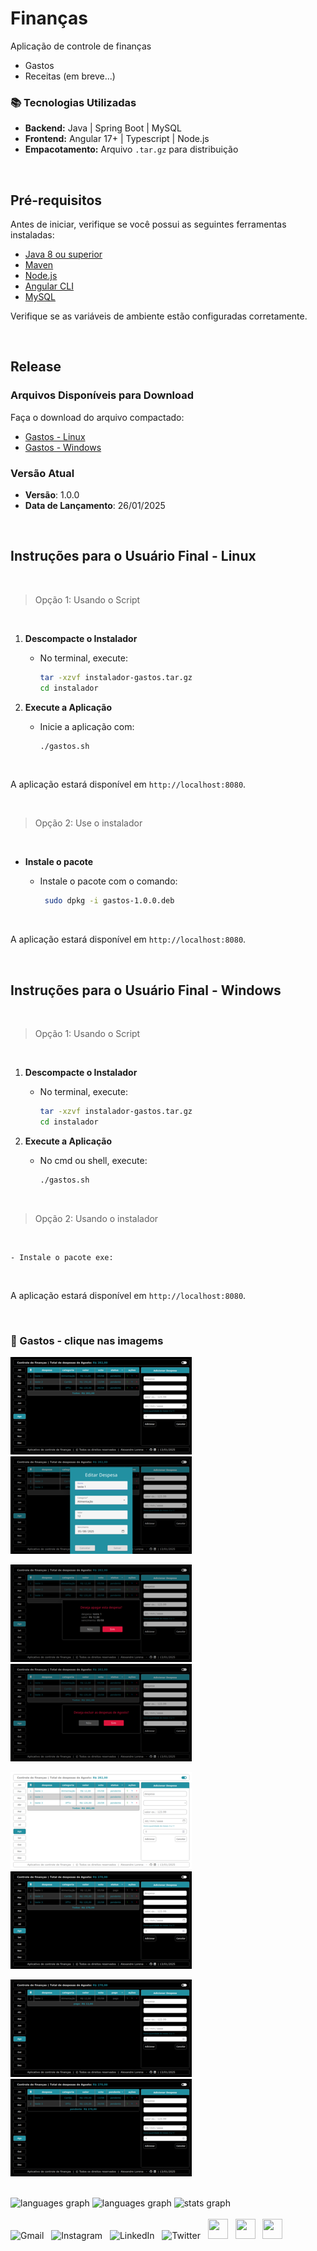 # Finanças

Aplicação de controle de finanças

- Gastos
- Receitas (em breve...)

### 📚 Tecnologias Utilizadas

- **Backend:** Java | Spring Boot | MySQL
- **Frontend:** Angular 17+ | Typescript | Node.js
- **Empacotamento:** Arquivo `.tar.gz` para distribuição

&nbsp;&nbsp;

## Pré-requisitos

Antes de iniciar, verifique se você possui as seguintes ferramentas instaladas:

- [Java 8 ou superior](https://www.java.com/pt-BR/download/)
- [Maven](https://maven.apache.org/)
- [Node.js](https://nodejs.org/)
- [Angular CLI](https://angular.io/cli)
- [MySQL](https://dev.mysql.com/downloads/)

Verifique se as variáveis de ambiente estão configuradas corretamente.

&nbsp;

## Release

### Arquivos Disponíveis para Download

Faça o download do arquivo compactado:

- [Gastos - Linux](https://drive.google.com/file/d/11VVZCACWcZuyfMNqDkQTjDc2zF_xOEml/view?usp=drive_link)
- [Gastos - Windows](https://drive.google.com/file/d/1KXCwM17vp2Av7VS9aZyYRG7-CqYxwd9C/view?usp=drive_link)

### Versão Atual

- **Versão**: 1.0.0
- **Data de Lançamento**: 26/01/2025

&nbsp;

## Instruções para o Usuário Final - Linux

&nbsp;

> Opção 1: Usando o Script

&nbsp;

1.  **Descompacte o Instalador**

    - No terminal, execute:

      ```bash
      tar -xzvf instalador-gastos.tar.gz
      cd instalador
      ```

2.  **Execute a Aplicação**

    - Inicie a aplicação com:

      ```bash
      ./gastos.sh
      ```

&nbsp;

A aplicação estará disponível em `http://localhost:8080`.

&nbsp;

> Opção 2: Use o instalador

&nbsp;

- **Instale o pacote**

  - Instale o pacote com o comando:

    ```bash
     sudo dpkg -i gastos-1.0.0.deb
    ```

&nbsp;

A aplicação estará disponível em `http://localhost:8080`.

&nbsp;&nbsp;

## Instruções para o Usuário Final - Windows

&nbsp;

> Opção 1: Usando o Script

&nbsp;

1.  **Descompacte o Instalador**

    - No terminal, execute:

      ```bash
      tar -xzvf instalador-gastos.tar.gz
      cd instalador
      ```

2.  **Execute a Aplicação**

    - No cmd ou shell, execute:

      ```bash
      ./gastos.sh
      ```

&nbsp;

> Opção 2: Usando o instalador

&nbsp;

    - Instale o pacote exe:

&nbsp;

A aplicação estará disponível em `http://localhost:8080`.

&nbsp;

### 🚀 Gastos - clique nas imagems

[![Gastos](/prints/img-small/controle-de-financas_1.png)](/prints/controle-de-financas_1.png)
[![Gastos](/prints/img-small/controle-de-financas_2.png)](/prints/controle-de-financas_2.png)

[![Gastos](/prints/img-small/controle-de-financas_3.png)](/prints/controle-de-financas_3.png)
[![Gastos](/prints/img-small/controle-de-financas_4.png)](/prints/controle-de-financas_4.png)

[![Gastos](/prints/img-small/controle-de-financas_5.png)](/prints/controle-de-financas_5.png)
[![Gastos](/prints/img-small/controle-de-financas_6.png)](/prints/controle-de-financas_6.png)

[![Gastos](/prints/img-small/controle-de-financas_7.png)](/prints/controle-de-financas_7.png)
[![Gastos](/prints/img-small/controle-de-financas_8.png)](/prints/controle-de-financas_8.png)

<!DOCTYPE html>
<html lang="pt-br">
<head>
    <meta charset="UTF-8">
    <meta name="viewport" content="width=device-width, initial-scale=1">
    <link rel="stylesheet" type="text/css" href="estilo.css">
</head>
<body>

<img src="https://i.imgur.com/h1q7oo1.jpg" width="785" height="5">

<div align="left">
  <img src="https://github-readme-stats.vercel.app/api/wakatime?username=@alexandrelorena&v=2&theme=react" height="125" alt="languages graph"/>
  <img src="https://github-readme-stats.vercel.app/api/top-langs?username=alexandrelorena&locale=en&hide_title=false&layout=compact&card_width=320&langs_count=5&theme=react&hide_border=false&order=2" height="125" alt="languages graph" />
  <img src="https://github-readme-stats.vercel.app/api?username=alexandrelorena&hide_title=false&hide_rank=false&show_icons=true&include_all_commits=true&count_private=true&disable_animations=false&theme=react&locale=en&hide_border=false&order=1" height="125" alt="stats graph"/>
</div>
<img src="https://i.imgur.com/h1q7oo1.jpg" width="785" height="5">

<div>
  <a href="mailto:alexandre.lorena@gmail.com" style="text-decoration: none;">
    <img src="https://cdn.simpleicons.org/gmail" alt="Gmail" width="32" height="32"></a>&nbsp;&nbsp;
  <a href="https://www.instagram.com/alexandre_lorena/" style="text-decoration: none;">
    <img src="https://cdn.simpleicons.org/instagram" alt="Instagram" width="32" height="32"></a>&nbsp;&nbsp;
  <a href="https://www.linkedin.com/in/alexandrelorena-developer/" style="text-decoration: none;">
    <img src="https://cdn.simpleicons.org/linkedin" alt="LinkedIn" width="32" height="32"></a>&nbsp;&nbsp;
  <a href="https://x.com/alefaith" style="text-decoration: none;">
    <img src="https://cdn.simpleicons.org/x" alt="Twitter" width="32" height="32"></a>&nbsp;&nbsp;
  <a href="https://www.youtube.com/@AleDevJavaPython" style="text-decoration: none;">
    <img src="https://cdn.simpleicons.org/youtube" width="32" height="32"></a>&nbsp;&nbsp;
  <a href="https://steamcommunity.com/id/alexandrelorena/" style="text-decoration: none;">
    <img src="https://cdn.simpleicons.org/steam/gray" width="32" height="32"></a>&nbsp;&nbsp;
  <a href="https://discord.com/channels/alelorena" style="text-decoration: none;">
    <img src="https://cdn.simpleicons.org/discord" width="32" height="32"></a>
</div>
</body>
</html>
